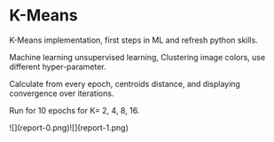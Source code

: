 # K-Means

<p> K-Means implementation, first steps in ML and refresh python skills.</p>

<p> Machine learning unsupervised learning, Clustering image colors, use different hyper-parameter. </p>

<p> Calculate from every epoch, centroids distance, and displaying convergence over iterations. </p>

<p> Run for 10 epochs for K= 2, 4, 8, 16. </p> 
![](report-0.png)![](report-1.png)

